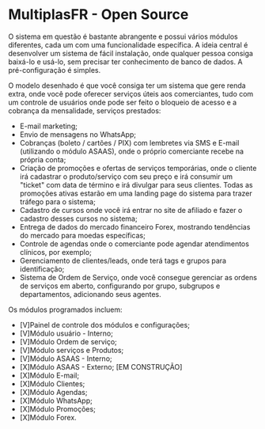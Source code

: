 # MultiplasFR - Open Source

O sistema em questão é bastante abrangente e possui vários módulos diferentes, cada um com uma funcionalidade específica. A ideia central é desenvolver um sistema de fácil instalação, onde qualquer pessoa consiga baixá-lo e usá-lo, sem precisar ter conhecimento de banco de dados. A pré-configuração é simples.

O modelo desenhado é que você consiga ter um sistema que gere renda extra, onde você pode oferecer serviços úteis aos comerciantes, tudo com um controle de usuários onde pode ser feito o bloqueio de acesso e a cobrança da mensalidade, serviços prestados:

- E-mail marketing;
- Envio de mensagens no WhatsApp;
- Cobranças (boleto / cartões / PIX) com lembretes via SMS e E-mail (utilizando o módulo ASAAS), onde o próprio comerciante recebe na própria conta;
- Criação de promoções e ofertas de serviços temporárias, onde o cliente irá cadastrar o produto/serviço com seu preço e irá consumir um "ticket" com data de término e irá divulgar para seus clientes. Todas as promoções ativas estarão em uma landing page do sistema para trazer tráfego para o sistema;
- Cadastro de cursos onde você irá entrar no site de afiliado e fazer o cadastro desses cursos no sistema;
- Entrega de dados do mercado financeiro Forex, mostrando tendências do mercado para moedas específicas;
- Controle de agendas onde o comerciante pode agendar atendimentos clínicos, por exemplo;
- Gerenciamento de clientes/leads, onde terá tags e grupos para identificação;
- Sistema de Ordem de Serviço, onde você consegue gerenciar as ordens de serviços em aberto, configurando por grupo, subgrupos e departamentos, adicionando seus agentes.

Os módulos programados incluem:

- [V]Painel de controle dos módulos e configurações;
- [V]Módulo usuário - Interno;
- [V]Módulo Ordem de serviço;
- [V]Módulo serviços e Produtos;
- [V]Módulo ASAAS - Interno;
- [X]Módulo ASAAS - Externo; [EM CONSTRUÇÃO]
- [X]Módulo E-mail;
- [X]Módulo Clientes;
- [X]Módulo Agendas;
- [X]Módulo WhatsApp;
- [X]Módulo Promoções;
- [X]Módulo Forex.
